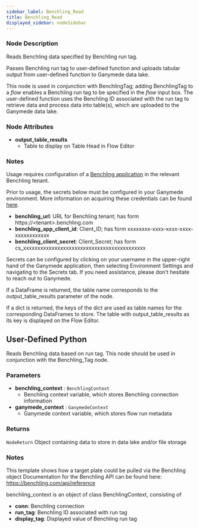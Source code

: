 ```yaml
---
sidebar_label: Benchling_Read
title: Benchling_Read
displayed_sidebar: nodeSidebar
---
```


### Node Description

Reads Benchling data specified by Benchling run tag.

Passes Benchling run tag to user-defined function and uploads tabular output
from user-defined function to Ganymede data lake.

This node is used in conjunction with BenchlingTag; adding BenchlingTag to
a _flow_ enables a Benchling run tag to be specified in the _flow_ input box.
The user-defined function uses the Benchling ID associated with the run tag
to retrieve data and process data into table(s), which are uploaded to the Ganymede
data lake.

### Node Attributes

- **output_table_results**
  - Table to display on Table Head in Flow Editor

### Notes

Usage requires configuration of a
[Benchling application](https://docs.benchling.com/docs/getting-started-benchling-apps#getting-started)
in the relevant Benchling tenant.

Prior to usage, the secrets below must be configured in your Ganymede environment.  More information
on acquiring these credentials can be found [here](https://docs.benchling.com/docs/authentication).
- **benchling_url**: URL for Benchling tenant; has form https://<tenant\>.benchling.com
- **benchling_app_client_id**: Client_ID; has form xxxxxxxx-xxxx-xxxx-xxxx-xxxxxxxxxxxx
- **benchling_client_secret**: Client_Secret; has form cs_xxxxxxxxxxxxxxxxxxxxxxxxxxxxxxxxxxxxxxxxxxx

Secrets can be configured by clicking on your username in the upper-right hand of the Ganymede
application, then selecting Environment Settings and navigating to the Secrets tab.  If you need
assistance, please don't hesitate to reach out to Ganymede.

If a DataFrame is returned, the table name corresponds to the output_table_results parameter
of the node.

If a dict is returned, the keys of the dict are used as table names for the corresponding
DataFrames to store. The table with output_table_results as its key is displayed on the Flow Editor.

## User-Defined Python

Reads Benchling data based on run tag.  This node should be used in
conjunction with the Benchling_Tag node.

### Parameters

- **benchling_context** : `BenchlingContext`
    - Benchling context variable, which stores Benchling connection information
- **ganymede_context** : `GanymedeContext`
    - Ganymede context variable, which stores flow run metadata

### Returns

`NodeReturn`
  Object containing data to store in data lake and/or file storage

### Notes

This template shows how a target plate could be pulled via the Benchling object
Documentation for the Benchling API can be found here: https://benchling.com/api/reference

benchling_context is an object of class BenchlingContext, consisting of
- **conn**: Benchling connection
- **run_tag**: Benchling ID associated with run tag
- **display_tag**: Displayed value of Benchling run tag